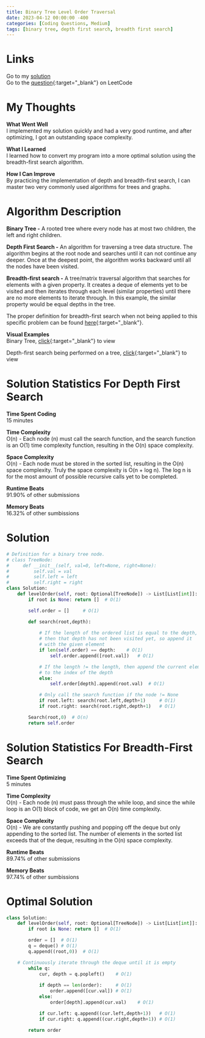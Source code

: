 ```yaml
---
title: Binary Tree Level Order Traversal
date: 2023-04-12 00:00:00 -400
categories: [Coding Questions, Medium]
tags: [binary tree, depth first search, breadth first search]
---
```


# Links  

Go to my [solution](#optimal-solution)  
Go to the [question](https://leetcode.com/problems/binary-tree-level-order-traversal/){:target="_blank"} on LeetCode  

# My Thoughts  

**What Went Well**  
I implemented my solution quickly and had a very good runtime, and after optimizing, I got an outstanding space complexity.

**What I Learned**  
I learned how to convert my program into a more optimal solution using the breadth-first search algorithm.

**How I Can Improve**  
By practicing the implementation of depth and breadth-first search, I can master two very commonly used algorithms for trees and graphs.

# Algorithm Description

**Binary Tree -** A rooted tree where every node has at most two children, the left and right children.

**Depth First Search -** An algorithm for traversing a tree data structure. 
The algorithm begins at the root node and searches until it can not continue any deeper. 
Once at the deepest point, the algorithm works backward until all the nodes have been visited.

**Breadth-first search -** A tree/matrix traversal algorithm that searches for elements with a given property. 
It creates a deque of elements yet to be visited and then iterates through each level (similar properties) until there are no more elements to iterate through. In this example, the similar property would be equal depths in the tree. 

The proper definition for breadth-first search when not being applied to this specific problem can be found [here](https://en.wikipedia.org/wiki/Breadth-first_search){:target="_blank"}.

**Visual Examples**  
Binary Tree, [click](https://cdn.programiz.com/sites/tutorial2program/files/perfect-binary-tree_0.png){:target="_blank"} to view 

Depth-first search being performed on a tree, [click](https://he-s3.s3.amazonaws.com/media/uploads/9fa1119.jpg){:target="_blank"} to view  

# Solution Statistics For Depth First Search

**Time Spent Coding**  
15 minutes

**Time Complexity**  
O(n) - Each node (n) must call the search function, and the search function is an O(1) time complexity function, resulting in the O(n) space complexity.

**Space Complexity**  
O(n) - Each node must be stored in the sorted list, resulting in the O(n) space complexity. 
Truly the space complexity is O(n + log n). 
The log n is for the most amount of possible recursive calls yet to be completed.

**Runtime Beats**  
91.90% of other submissions  

**Memory Beats**  
16.32% of other sumbissions  

# Solution  

```python
# Definition for a binary tree node.
# class TreeNode:
#     def __init__(self, val=0, left=None, right=None):
#         self.val = val
#         self.left = left
#         self.right = right
class Solution:
    def levelOrder(self, root: Optional[TreeNode]) -> List[List[int]]:
        if root is None: return []  # O(1)

        self.order = []     # O(1)

        def search(root,depth):
            
            # If the length of the ordered list is equal to the depth,
            # then that depth has not been visited yet, so append it
            # with the given element
            if len(self.order) == depth:    # O(1)
                self.order.append([root.val])   # O(1)

            # If the length != the length, then append the current element
            # to the index of the depth
            else:
                self.order[depth].append(root.val)  # O(1)

            # Only call the search function if the node != None
            if root.left: search(root.left,depth+1)     # O(1)
            if root.right: search(root.right,depth+1)   # O(1)

        Search(root,0)  # O(n)
        return self.order
```

# Solution Statistics For Breadth-First Search

**Time Spent Optimizing**  
5 minutes

**Time Complexity**  
O(n) - Each node (n) must pass through the while loop, and since the while loop is an O(1) block of code, we get an O(n) time complexity.

**Space Complexity**  
O(n) - We are constantly pushing and popping off the deque but only appending to the sorted list. The number of elements in the sorted list exceeds that of the deque, resulting in the O(n) space complexity.

**Runtime Beats**  
89.74% of other submissions  

**Memory Beats**  
97.74% of other sumbissions  

# Optimal Solution  

```python
class Solution:
    def levelOrder(self, root: Optional[TreeNode]) -> List[List[int]]:
        if root is None: return []  # O(1)

        order = []  # O(1)
        q = deque() # O(1)
        q.append((root,0))  # O(1)

	# Continuously iterate through the deque until it is empty
        while q:
            cur, depth = q.popleft()    # O(1)
            
            if depth == len(order):     # O(1)
                order.append([cur.val]) # O(1)
            else:
                order[depth].append(cur.val)    # O(1)

            if cur.left: q.append((cur.left,depth+1))   # O(1)
            if cur.right: q.append((cur.right,depth+1)) # O(1)
        
        return order
```